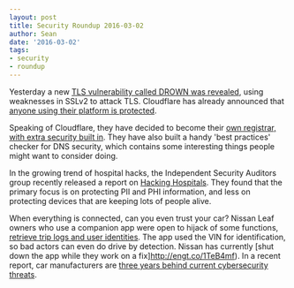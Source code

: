 ```yaml
---
layout: post
title: Security Roundup 2016-03-02
author: Sean
date: '2016-03-02'
tags:
- security
- roundup
---
```


Yesterday a new [TLS vulnerability called DROWN was revealed](http://bit.ly/1UxAAqe), using weaknesses in SSLv2 to attack TLS. Cloudflare has already announced that [anyone using their platform is protected](http://bit.ly/1TQipLS).

Speaking of Cloudflare, they have decided to become their [own registrar, with extra security built in](http://bit.ly/1pcTDu0). They have also built a handy 'best practices' checker for DNS security, which contains some interesting things people might want to consider doing.

In the growing trend of hospital hacks, the Independent Security Auditors group recently released a report on [Hacking Hospitals](http://bit.ly/21xuJ6s). They found that the primary focus is on protecting PII and PHI information, and less on protecting devices that are keeping lots of people alive.

When everything is connected, can you even trust your car? Nissan Leaf owners who use a companion app were open to hijack of some functions, [retrieve trip logs and user identities](http://bit.ly/1TccuCm). The app used the VIN for identification, so bad actors can even do drive by detection. Nissan has currently [shut down the app while they work on a fix]http://engt.co/1TeB4mf). In a recent report, car manufacturers are [three years behind current cybersecurity threats](http://bit.ly/1QSqwIJ).
